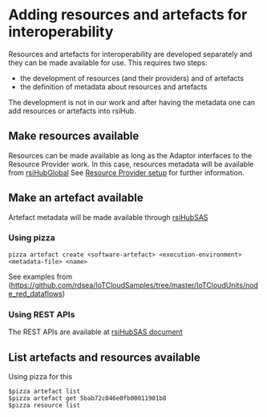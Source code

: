 # Adding resources and artefacts for interoperability

Resources and artefacts for interoperability are developed separately and  they can be made available for use. This requires two steps:

* the development of resources (and their providers) and of artefacts
* the definition of metadata about resources and artefacts

The development is not in our work and after having the metadata one can add resources or artefacts into rsiHub.

## Make resources available

Resources can be made available as long as the Adaptor interfaces to the Resource Provider work. In this case, resources metadata will be available from [rsiHubGlobal]() See [Resource Provider setup](../setup/providers) for further information.

## Make an artefact available

Artefact metadata will be made available through [rsiHubSAS](https://github.com/SINCConcept/HINC/tree/master/software-artefact-service)

### Using pizza

```
pizza artefact create <software-artefact> <execution-environment> <metadata-file> <name>

```
See examples from (https://github.com/rdsea/IoTCloudSamples/tree/master/IoTCloudUnits/node_red_dataflows)

### Using REST APIs

The REST APIs are available at [rsiHubSAS document](https://github.com/SINCConcept/HINC/tree/master/software-artefact-service)

## List artefacts and resources available

Using pizza for this
```
$pizza artefact list
$pizza artefact get 5bab72c046e0fb00011901b8
$pizza resource list

```
